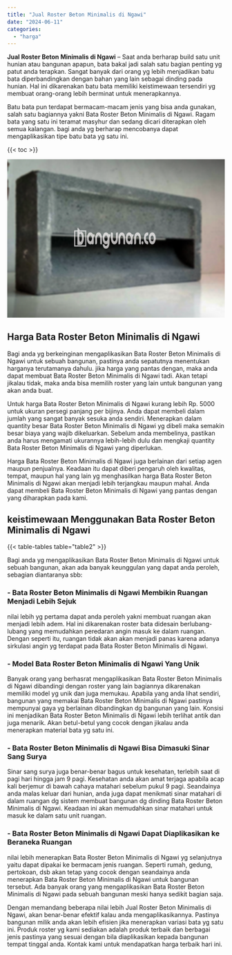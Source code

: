 ```yaml
---
title: "Jual Roster Beton Minimalis di Ngawi"
date: "2024-06-11"
categories: 
  - "harga"
---
```


**Jual Roster Beton Minimalis di Ngawi** – Saat anda berharap build satu unit hunian atau bangunan apapun, bata bakal jadi salah satu bagian penting yg patut anda terapkan. Sangat banyak dari orang yg lebih menjadikan batu bata diperbandingkan dengan bahan yang lain sebagai dinding pada hunian. Hal ini dikarenakan batu bata memiliki keistimewaan tersendiri yg membuat orang-orang lebih berminat untuk menerapkannya.

Batu bata pun terdapat bermacam-macam jenis yang bisa anda gunakan, salah satu bagiannya yakni Bata Roster Beton Minimalis di Ngawi. Ragam bata yang satu ini teramat masyhur dan sedang dicari diterapkan oleh semua kalangan. bagi anda yg berharap mencobanya dapat mengaplikasikan tipe batu bata yg satu ini.

{{< toc >}}

![Jual Roster Beton Minimalis di Ngawi](/images/bata-roster-minimalis-17.png)

## Harga Bata Roster Beton Minimalis di Ngawi

Bagi anda yg berkeinginan mengaplikasikan Bata Roster Beton Minimalis di Ngawi untuk sebuah bangunan, pastinya anda sepatutnya menentukan harganya terutamanya dahulu. jika harga yang pantas dengan, maka anda dapat membuat Bata Roster Beton Minimalis di Ngawi tadi. Akan tetapi jikalau tidak, maka anda bisa memilih roster yang lain untuk bangunan yang akan anda buat.

Untuk harga Bata Roster Beton Minimalis di Ngawi kurang lebih Rp. 5000 untuk ukuran persegi panjang per bijinya. Anda dapat membeli dalam jumlah yang sangat banyak sesuka anda sendiri. Menerapkan dalam quantity besar Bata Roster Beton Minimalis di Ngawi yg dibeli maka semakin besar biaya yang wajib dikeluarkan. Sebelum anda membelinya, pastikan anda harus mengamati ukurannya lebih-lebih dulu dan mengkaji quantity Bata Roster Beton Minimalis di Ngawi yang diperlukan.

Harga Bata Roster Beton Minimalis di Ngawi juga berlainan dari setiap agen maupun penjualnya. Keadaan itu dapat diberi pengaruh oleh kwalitas, tempat, maupun hal yang lain yg menghasilkan harga Bata Roster Beton Minimalis di Ngawi akan menjadi lebih terjangkau maupun mahal. Anda dapat membeli Bata Roster Beton Minimalis di Ngawi yang pantas dengan yang diharapkan pada kami.

## keistimewaan Menggunakan Bata Roster Beton Minimalis di Ngawi

{{< table-tables table="table2" >}}

Bagi anda yg mengaplikasikan Bata Roster Beton Minimalis di Ngawi untuk sebuah bangunan, akan ada banyak keunggulan yang dapat anda peroleh, sebagian diantaranya sbb:

### \- Bata Roster Beton Minimalis di Ngawi Membikin Ruangan Menjadi Lebih Sejuk

nilai lebih yg pertama dapat anda peroleh yakni membuat ruangan akan menjadi lebih adem. Hal ini dikarenakan roster bata didesain berlubang-lubang yang memudahkan peredaran angin masuk ke dalam ruangan. Dengan seperti itu, ruangan tidak akan akan menjadi panas karena adanya sirkulasi angin yg terdapat pada Bata Roster Beton Minimalis di Ngawi.

### \- Model Bata Roster Beton Minimalis di Ngawi Yang Unik

Banyak orang yang berhasrat mengaplikasikan Bata Roster Beton Minimalis di Ngawi dibandingi dengan roster yang lain bagiannya dikarenakan memiliki model yg unik dan juga memukau. Apabila yang anda lihat sendiri, bangunan yang memakai Bata Roster Beton Minimalis di Ngawi pastinya mempunyai gaya yg berlainan dibandingkan dg bangunan yang lain. Konsisi ini menjadikan Bata Roster Beton Minimalis di Ngawi lebih terlihat antik dan juga menarik. Akan betul-betul yang cocok dengan jikalau anda menerapkan material bata yg satu ini.

### \- Bata Roster Beton Minimalis di Ngawi Bisa Dimasuki Sinar Sang Surya

Sinar sang surya juga benar-benar bagus untuk kesehatan, terlebih saat di pagi hari hingga jam 9 pagi. Kesehatan anda akan amat terjaga apabila acap kali berjemur di bawah cahaya matahari sebelum pukul 9 pagi. Seandainya anda malas keluar dari hunian, anda juga dapat menikmati sinar matahari di dalam ruangan dg sistem membuat bangunan dg dinding Bata Roster Beton Minimalis di Ngawi. Keadaan ini akan memudahkan sinar matahari untuk masuk ke dalam satu unit ruangan.

### \- Bata Roster Beton Minimalis di Ngawi Dapat Diaplikasikan ke Beraneka Ruangan

nilai lebih menerapkan Bata Roster Beton Minimalis di Ngawi yg selanjutnya yaitu dapat dipakai ke bermacam jenis ruangan. Seperti rumah, gedung, pertokoan, dsb akan tetap yang cocok dengan seandainya anda menerapkan Bata Roster Beton Minimalis di Ngawi untuk bangunan tersebut. Ada banyak orang yang mengaplikasikan Bata Roster Beton Minimalis di Ngawi pada sebuah bangunan meski hanya sedikit bagian saja.

Dengan memandang beberapa nilai lebih Jual Roster Beton Minimalis di Ngawi, akan benar-benar efektif kalau anda mengaplikasikannya. Pastinya bangunan milik anda akan lebih efisien jika menerapkan variasi bata yg satu ini. Produk roster yg kami sediakan adalah produk terbaik dan berbagai jenis pastinya yang sesuai dengan bila diaplikasikan kepada bangunan tempat tinggal anda. Kontak kami untuk mendapatkan harga terbaik hari ini.
